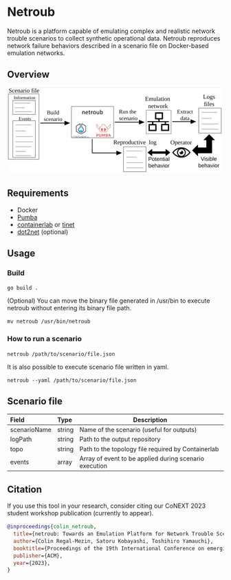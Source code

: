 # Netroub

Netroub is a platform capable of emulating complex and realistic network trouble scenarios to collect synthetic operational data.
Netroub reproduces network failure behaviors described in a scenario file on Docker-based emulation networks.

## Overview

![form](image/netroub_overview.png)

## Requirements

- Docker
- [Pumba](https://github.com/alexei-led/pumba)
- [containerlab](https://containerlab.dev/) or [tinet](https://github.com/tinynetwork/tinet)
- [dot2net](https://github.com/cpflat/dot2net) (optional)

## Usage

### Build

    go build .

  (Optional) You can move the binary file generated in /usr/bin to execute netroub without entering its binary file path.

    mv netroub /usr/bin/netroub

### How to run a scenario

    netroub /path/to/scenario/file.json

  It is also possible to execute scenario file written in yaml.

    netroub --yaml /path/to/scenario/file.json

## Scenario file

| Field        | Type   | Description
|:-------------|:------ |----------------
| scenarioName | string | Name of the scenario (useful for outputs)
| logPath      | string | Path to the output repository
| topo         | string | Path to the topology file required by Containerlab
| events       | array  | Array of event to be applied during scenario execution

## Citation

If you use this tool in your research, consider citing our CoNEXT 2023 student workshop publication (currently to appear).

``` bib
@inproceedings{colin_netroub,
  title={netroub: Towards an Emulation Platform for Network Trouble Scenarios},
  author={Colin Regal-Mezin, Satoru Kobayashi, Toshihiro Yamauchi},
  booktitle={Proceedings of the 19th International Conference on emerging Networking EXperiments and Technologies (CoNEXT’23) Student Workshop},
  publisher={ACM},
  year={2023},
}
```
